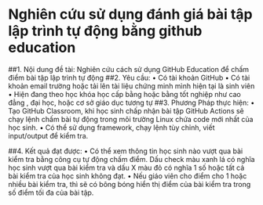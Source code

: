 # Nghiên cứu sử dụng đánh giá bài tập lập trình tự động bằng github education

##1.	Nội dung đề tài: Nghiên cứu cách sử dụng GitHub Education để chấm điểm bài tập lập trình tự động
##2.	Yêu cầu: 
• Có tài khoản GitHub
• Có tài khoản email trường hoặc tải lên tài liệu chứng minh mình hiện tại là sinh viên
• Hiện đang theo học khóa học cấp bằng hoặc bằng tốt nghiệp như cao đẳng , đại học, hoặc cơ sở giáo dục tương tự
##3.	Phương Pháp thực hiện:
• Tạo GitHub Classroom, khi học sinh chấp nhận bài tập GitHub Actions sẽ chạy lệnh chấm bài tự động trong môi trường Linux chứa code mới nhất của học sinh.
• Có thể sử dụng framework, chạy lệnh tùy chỉnh, viết input/output để kiểm tra.

##4.	Kết quả đạt được:
• Có thể xem thông tin học sinh nào vượt qua bài kiểm tra bằng công cụ tự động chấm điểm. Dấu check màu xanh lá có nghĩa học sinh vượt qua bài kiểm tra và dấu X màu đỏ có nghĩa 1 số hoặc tất cả bài kiểm tra của học sinh không đạt.
• Nếu giáo viên cho điểm cho 1 hoặc nhiều bài kiểm tra, thì sẽ có bông bóng hiển thị điểm của bài kiểm tra trong số điểm tối đa của bài tập.

